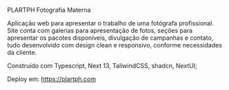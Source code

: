 PLARTPH Fotografia Materna 

Aplicação web para apresentar o trabalho de uma fotógrafa profissional. Site conta com galerias para apresentação de fotos, seções para apresentar os pacotes disponíveis, divulgação de campanhas e contato, tudo desenvolvido com design clean e responsivo, conforme necessidades da cliente.

Construído com Typescript, Next 13, TailwindCSS, shadcn, NextUI;

Deploy em: https://plartph.com
